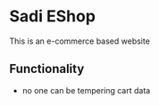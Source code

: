# Sadi EShop
This is an e-commerce based website


## Functionality
- no one can be tempering cart data 